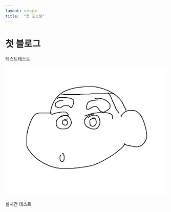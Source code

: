 ```yaml
---
layout: single
title:  "첫 포스팅"
---
```


# 첫 블로그

테스트테스트

![asd](../images/2023-02-07-first/asd.png)

실시간 테스트

